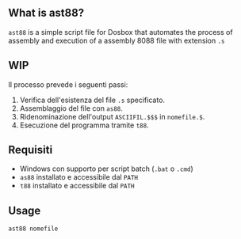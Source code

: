 ## What is ast88?

`ast88` is a simple script file for Dosbox that automates the process of assembly and execution of a assembly 8088 file with extension `.s` 


## WIP
Il processo prevede i seguenti passi:
1. Verifica dell'esistenza del file `.s` specificato.
2. Assemblaggio del file con `as88`.
3. Ridenominazione dell'output `ASCIIFIL.$$$` in `nomefile.$`.
4. Esecuzione del programma tramite `t88`.

## Requisiti

- Windows con supporto per script batch (`.bat` o `.cmd`)
- `as88` installato e accessibile dal `PATH`
- `t88` installato e accessibile dal `PATH`

## Usage

```bash
ast88 nomefile
